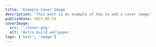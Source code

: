 ```yaml
---
title: 'Example Cover Image'
description: 'This post is an example of how to add a cover image'
publishDate: 2023-08-29
coverImage:
  src: './cover.png'
  alt: 'Astro build wallpaper'
tags: ['test', 'image']
---
```

